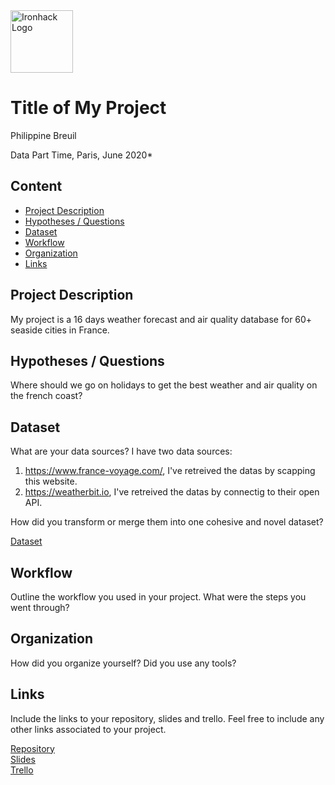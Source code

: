 <img src="https://bit.ly/2VnXWr2" alt="Ironhack Logo" width="100"/>

# Title of My Project
Philippine Breuil

Data Part Time, Paris, June 2020*

## Content
- [Project Description](#project-description)
- [Hypotheses / Questions](#hypotheses-/-questions)
- [Dataset](#dataset)
- [Workflow](#workflow)
- [Organization](#organization)
- [Links](#links)

<a name="project-description"></a>

## Project Description
My project is a 16 days weather forecast and air quality database for 60+ seaside cities in France. 

<a name="hypotheses-/-questions"></a>

## Hypotheses / Questions
Where should we go on holidays to get the best weather and air quality on the french coast?

<a name="dataset"></a>

## Dataset
What are your data sources? 
I have two data sources: 
1. https://www.france-voyage.com/, I've retreived the datas by scapping this website.
2. https://weatherbit.io, I've retreived the datas by connectig to their open API.

How did you transform or merge them into one cohesive and novel dataset? 

[Dataset]() 

<a name="workflow"></a>

## Workflow
Outline the workflow you used in your project. What were the steps you went through?

<a name="organization"></a>

## Organization
How did you organize yourself? Did you use any tools?

<a name="links"></a>

## Links
Include the links to your repository, slides and trello. Feel free to include any other links associated to your project. 

[Repository](https://github.com/)  
[Slides](https://docs.google.com/presentation/d/14d79yDSudLtd9M747rX6u8b-gNI2ovY9iala7uRJRgs/)  
[Trello](https://trello.com/b/SxXwmz9W/module-1-final-project)  
